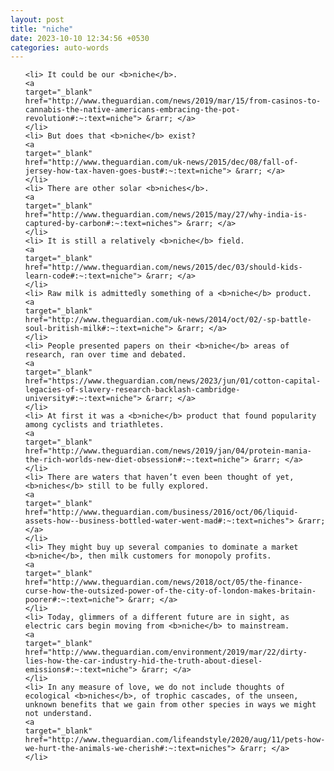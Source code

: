 ```yaml
---
layout: post
title: "niche"
date: 2023-10-10 12:34:56 +0530
categories: auto-words
---
```

<ol>

    <li> It could be our <b>niche</b>.
    <a 
    target="_blank" 
    href="http://www.theguardian.com/news/2019/mar/15/from-casinos-to-cannabis-the-native-americans-embracing-the-pot-revolution#:~:text=niche"> &rarr; </a>
    </li>
    <li> But does that <b>niche</b> exist?
    <a 
    target="_blank" 
    href="http://www.theguardian.com/uk-news/2015/dec/08/fall-of-jersey-how-tax-haven-goes-bust#:~:text=niche"> &rarr; </a>
    </li>
    <li> There are other solar <b>niches</b>.
    <a 
    target="_blank" 
    href="http://www.theguardian.com/news/2015/may/27/why-india-is-captured-by-carbon#:~:text=niches"> &rarr; </a>
    </li>
    <li> It is still a relatively <b>niche</b> field.
    <a 
    target="_blank" 
    href="http://www.theguardian.com/news/2015/dec/03/should-kids-learn-code#:~:text=niche"> &rarr; </a>
    </li>
    <li> Raw milk is admittedly something of a <b>niche</b> product.
    <a 
    target="_blank" 
    href="http://www.theguardian.com/uk-news/2014/oct/02/-sp-battle-soul-british-milk#:~:text=niche"> &rarr; </a>
    </li>
    <li> People presented papers on their <b>niche</b> areas of research, ran over time and debated.
    <a 
    target="_blank" 
    href="https://www.theguardian.com/news/2023/jun/01/cotton-capital-legacies-of-slavery-research-backlash-cambridge-university#:~:text=niche"> &rarr; </a>
    </li>
    <li> At first it was a <b>niche</b> product that found popularity among cyclists and triathletes.
    <a 
    target="_blank" 
    href="http://www.theguardian.com/news/2019/jan/04/protein-mania-the-rich-worlds-new-diet-obsession#:~:text=niche"> &rarr; </a>
    </li>
    <li> There are waters that haven’t even been thought of yet, <b>niches</b> still to be fully explored.
    <a 
    target="_blank" 
    href="http://www.theguardian.com/business/2016/oct/06/liquid-assets-how--business-bottled-water-went-mad#:~:text=niches"> &rarr; </a>
    </li>
    <li> They might buy up several companies to dominate a market <b>niche</b>, then milk customers for monopoly profits.
    <a 
    target="_blank" 
    href="http://www.theguardian.com/news/2018/oct/05/the-finance-curse-how-the-outsized-power-of-the-city-of-london-makes-britain-poorer#:~:text=niche"> &rarr; </a>
    </li>
    <li> Today, glimmers of a different future are in sight, as electric cars begin moving from <b>niche</b> to mainstream.
    <a 
    target="_blank" 
    href="http://www.theguardian.com/environment/2019/mar/22/dirty-lies-how-the-car-industry-hid-the-truth-about-diesel-emissions#:~:text=niche"> &rarr; </a>
    </li>
    <li> In any measure of love, we do not include thoughts of ecological <b>niches</b>, of trophic cascades, of the unseen, unknown benefits that we gain from other species in ways we might not understand.
    <a 
    target="_blank" 
    href="http://www.theguardian.com/lifeandstyle/2020/aug/11/pets-how-we-hurt-the-animals-we-cherish#:~:text=niches"> &rarr; </a>
    </li>